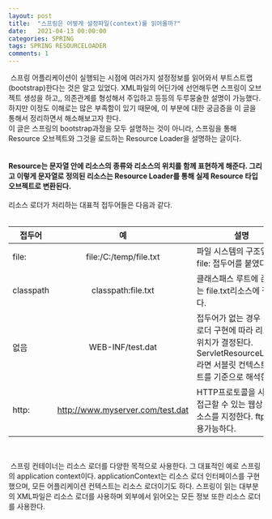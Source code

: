 ```yaml
---
layout: post
title:  "스프링은 어떻게 설정파일(context)를 읽어올까?"
date:   2021-04-13 00:00:00
categories: SPRING
tags: SPRING RESOURCELOADER
comments: 1
---
```

&nbsp;스프링 어플리케이션이 실행되는 시점에 여러가지 설정정보를 읽어와서 부트스트랩(bootstrap)한다는 것은 알고 있었다. XML파일의 어딘가에 선언해두면 스프링이 오브젝트 생성을 하고,, 의존관계를 형성해서 주입하고 등등의 두루뭉술한 설명이 가능했다. 하지만 이정도 이해로는 많은 부족함이 있기 때문에, 이 부분에 대한 궁금증을 이 글을 통해서 정리하면서 해소해보고자 한다.  
이 글은 스프링의 bootstrap과정을 모두 설명하는 것이 아니라, 스프링을 통해 Resource 오브젝트와 그것을 로드하는 Resource Loader을 설명하는 글이다.  
<br>  
<strong>Resource는 문자열 안에 리소스의 종류와 리소스의 위치를 함께 표현하게 해준다. 그리고 이렇게 문자열로 정의된 리소스는 Resource Loader를 통해 실제 Resource 타입 오브젝트로 변환된다.</strong>  
<br>
리소스 로더가 처리하는 대표적 접두어들은 다음과 같다.   
<br>


|접두어|예|설명|
|---|:---:|---|
| file: |file:/C:/temp/file.txt|파일 시스템의 구조앞에 file: 접두어를 붙였다|
|classpath|classpath:file.txt|클래스패스 루트에 존재하는 file.txt리소스에 접근한다.|
|없음|WEB-INF/test.dat|접두어가 없는 경우 리소스 로더 구현에 따라 리소스 위치가 결정된다. ServletResourceLoader라면 서블릿 컨텍스트의 루트를 기준으로 해석한다.|
|http:|http://www.myserver.com/test.dat|HTTP프로토콜을 사용해 접근할 수 있는 웹상의 리소스를 지정한다. ftp:도 사용가능하다.|




<br>   
   
&nbsp;스프링 컨테이너는 리소스 로더를 다양한 목적으로 사용한다. 그 대표적인 예로 스프링의 application context이다. applicationContext는 리소스 로더 인터페이스를 구현했으며, 모든 어플리케이션 컨텍스트는 리소스 로더이기도 하다. 스프링이 읽는 대부분의 XML파일은 리소스 로더를 사용하며 외부에서 읽어오는 모든 정보 또한 리소스 로더를 사용한다.    
<br>	
